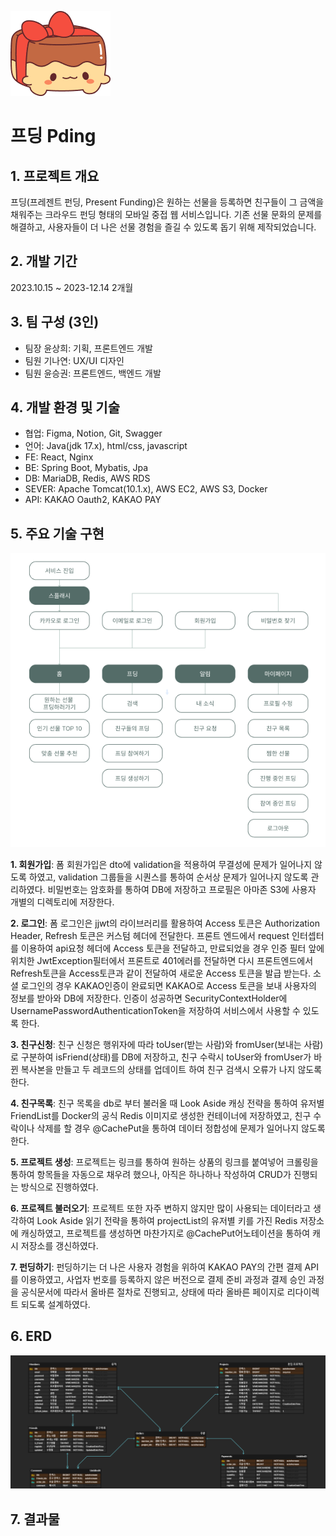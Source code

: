![로고](https://github.com/YoonSeungKwon/Capstone1/blob/master/pding4.png)
# 프딩 Pding

## 1. 프로젝트 개요 
  프딩(프레젠트 펀딩, Present Funding)은 원하는 선물을 등록하면 친구들이 그 금액을 채워주는 크라우드 펀딩 형태의 모바일 중접 웹 서비스입니다.
  기존 선물 문화의 문제를 해결하고, 사용자들이 더 나은 선물 경험을 즐길 수 있도록 돕기 위해 제작되었습니다.

## 2. 개발 기간 
2023.10.15 ~ 2023-12.14 2개월

## 3. 팀 구성 (3인)
  <ul>
    <li>팀장 윤상희: 기획, 프론트엔드 개발</li>
    <li>팀원 기나연: UX/UI 디자인</li>
    <li>팀원 윤승권: 프론트엔드, 백엔드 개발</li>
  </ul> 

 ## 4. 개발 환경 및 기술
  <ul>
    <li>협업:     Figma, Notion, Git, Swagger</li>
    <li>언어:     Java(jdk 17.x), html/css, javascript</li>
    <li>FE:       React, Nginx</li>
    <li>BE:       Spring Boot, Mybatis, Jpa</li>
    <li>DB:       MariaDB, Redis, AWS RDS</li>
    <li>SEVER:    Apache Tomcat(10.1.x), AWS EC2, AWS S3, Docker</li>
    <li>API:      KAKAO Oauth2, KAKAO PAY</li>
  </ul>

 ## 5. 주요 기술 구현

![와이어 프레임](https://github.com/YoonSeungKwon/Capstone1/blob/master/pding2.png)
 
  **1. 회원가입**: 폼 회원가입은 dto에 validation을 적용하여 무결성에 문제가 일어나지 않도록 하였고, validation 그룹들을 시퀀스를 통하여 순서상 문제가 일어나지 않도록 관리하였다. 비밀번호는 암호화를 통하여 DB에 저장하고 프로필은 아마존 S3에 사용자 개별의 디렉토리에 저장한다.
    
  **2. 로그인**: 폼 로그인은 jjwt의 라이브러리를 활용하여 Access 토큰은 Authorization Header, Refresh 토큰은 커스텀 헤더에 전달한다. 프론트 엔드에서 request 인터셉터를 이용하여 api요청 헤더에 Access 토큰을 전달하고, 만료되었을 경우 인증 필터 앞에 위치한 JwtException필터에서 프론트로 401에러를 전달하면 다시 프론트엔드에서 Refresh토큰을 Access토큰과 같이 전달하여 새로운 Access 토큰을 발급 받는다. 소셜 로그인의 경우 KAKAO인증이 완료되면 KAKAO로 Access 토큰을 보내 사용자의 정보를 받아와 DB에 저장한다. 인증이 성공하면 SecurityContextHolder에 UsernamePasswordAuthenticationToken을 저장하여 서비스에서 사용할 수 있도록 한다.

  
  **3. 친구신청**: 친구 신청은 행위자에 따라 toUser(받는 사람)와 fromUser(보내는 사람)로 구분하여 isFriend(상태)를 DB에 저장하고, 친구 수락시 toUser와 fromUser가 바뀐 복사본을 만들고 두 레코드의 상태를 업데이트 하여 친구 검색시 오류가 나지 않도록 한다.

  
  **4. 친구목록**: 친구 목록을 db로 부터 불러올 때 Look Aside 캐싱 전략을 통하여 유저별 FriendList를 Docker의 공식 Redis 이미지로 생성한 컨테이너에 저장하였고, 친구 수락이나 삭제를 할 경우 @CachePut을 통하여 데이터 정합성에 문제가 일어나지 않도록 한다.

  
  **5. 프로젝트 생성**: 프로젝트는 링크를 통하여 원하는 상품의 링크를 붙여넣어 크롤링을 통하여 항목들을 자동으로 채우려 했으나, 아직은 하나하나 작성하여 CRUD가 진행되는 방식으로 진행하였다.

  
  **6. 프로젝트 불러오기**: 프로젝트 또한 자주 변하지 않지만 많이 사용되는 데이터라고 생각하여 Look Aside 읽기 전략을 통하여 projectList의 유저별 키를 가진 Redis 저장소에 캐싱하였고, 프로젝트를 생성하면 마찬가지로 @CachePut어노테이션을 통하여 캐시 저장소를 갱신하였다.

  
  **7. 펀딩하기**: 펀딩하기는 더 나은 사용자 경험을 위하여 KAKAO PAY의 간편 결제 API를 이용하였고, 사업자 번호를 등록하지 않은 버전으로 결제 준비 과정과 결제 승인 과정을 공식문서에 따라서 올바른 절차로 진행되고, 상태에 따라 올바른 페이지로 리다이렉트 되도록 설계하였다.

## 6. ERD
![데이터베이스](https://github.com/YoonSeungKwon/Capstone1/blob/master/pding3.png)

## 7. 결과물
